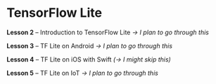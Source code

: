 # TensorFlow Lite

**Lesson 2** – Introduction to TensorFlow Lite *-> I plan to go through this*

**Lesson 3** – TF Lite on Android *-> I plan to go through this*

**Lesson 4** – TF Lite on iOS with Swift *(-> I might skip this)*

**Lesson 5** – TF Lite on IoT *-> I plan to go through this*
